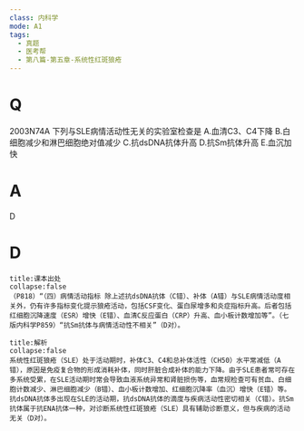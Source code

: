 ```yaml
---
class: 内科学
mode: A1
tags:
  - 真题
  - 医考帮
  - 第八篇-第五章-系统性红斑狼疮
---
```


# Q
2003N74A 下列与SLE病情活动性无关的实验室检查是
A.血清C3、C4下降
B.白细胞减少和淋巴细胞绝对值减少
C.抗dsDNA抗体升高
D.抗Sm抗体升高
E.血沉加快

# A
D
# D
```ad-note
title:课本出处
collapse:false
（P818）“（四）病情活动指标 除上述抗dsDNA抗体（C错）、补体（A错）与SLE病情活动度相关外，仍有许多指标变化提示狼疮活动，包括CSF变化、蛋白尿增多和炎症指标升高。后者包括红细胞沉降速度（ESR）增快（E错）、血清C反应蛋白（CRP）升高、血小板计数增加等”。（七版内科学P859）“抗Sm抗体与病情活动性不相关”（D对）。
```

```ad-summary
title:解析
collapse:false
系统性红斑狼疮（SLE）处于活动期时，补体C3、C4和总补体活性（CH50）水平常减低（A错），原因是免疫复合物的形成消耗补体，同时肝脏合成补体的能力下降。由于SLE患者常可存在多系统受累，在SLE活动期时常会导致血液系统异常和肾脏损伤等，血常规检查可有贫血、白细胞计数减少、淋巴细胞减少（B错）、血小板计数增加、红细胞沉降率（血沉）增快（E错）等。抗dsDNA抗体多出现在SLE的活动期，抗dsDNA抗体的滴度与疾病活动性密切相关（C错）。抗Sm抗体属于抗ENA抗体一种，对诊断系统性红斑狼疮（SLE）具有辅助诊断意义，但与疾病的活动无关（D对）。
```

